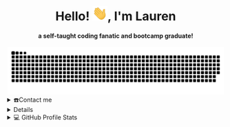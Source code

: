 <div align="center">
<h1 align="center">Hello! <img width="35" src="https://github.com/1999AZZAR/1999AZZAR/blob/main/resources/img/waving.gif">, I'm Lauren</h1>
<h4 align="center">a self-taught coding fanatic and bootcamp graduate!</h4>
</div>

<div align="center">
  <img  src="https://github.com/1999AZZAR/1999AZZAR/blob/main/resources/img/grid-snake.svg" />
</div>

<details>
  <summary>☎️Contact me</summary>
<div>
  <samp>
    <h2 align="center">😎 you can reach me by:</h2>
    <p align="center">
      <br/>
      <a href="https://www.linkedin.com/in/laurengrubb97/" target="blank"><img align="center"
         src="https://img.shields.io/badge/linkedin-%231DA1F2.svg?style=for-the-badge&logo=linkedin&logoColor=white"
         alt="Lauren" height="30"/></a>
      <a href="mailto:lauren.elyse.grubb@gmail.com" target="blank"><img align="center"
         src="https://img.shields.io/badge/gmail-EA4335.svg?style=for-the-badge&logo=gmail&logoColor=white"
         alt="Lauren" height="30"/></a>
    </p>
  <p align="center">
     
      <br>
    </p>
  </samp>
</div>
</details>

<details>
 
<div>
<h2 align="center">🧮 About this Account</h2>
 <p align="center">
  <a href="github.com/LaurenEGrubb" target="blank"><img align="center" 
     src="https://komarev.com/ghpvc/?username=LaurenEGrubb&style=for-the-badge&label=PROFILE+VIEWS"
     alt="views count" /></a>
  </p>
  <p align="center">
  <a href="github.com/1999AZZAR" target="blank"><img align="center" 
     src="https://img.shields.io/github/license/1999AZZAR/1999AZZAR?color=purple&style=for-the-badge"
     alt="lisense" /></a>
  <a href="github.com/1999AZZAR" target="blank"><img align="center" 
     src="https://github.com/1999AZZAR/1999AZZAR/actions/workflows/pages/pages-build-deployment/badge.svg"
     alt="page built"/></a>
 </p>
</div>
</details>
<div>
<details> 
  <summary>💻 GitHub Profile Stats</summary>
  <div>
    <h2 align="center"> 📊 Github stats </h2>
      <br/>
        <p align="center">
          <a href="https://github.com/1999AZZAR/">
          <img src="https://github-readme-stats.vercel.app/api/top-langs/?username=LaurenEGrubb&langs_count=6&theme=gruvbox&layout=compact&hide_border=true" alt="LaurenEGrubb :: Top Langs" /></a>
        </p>
        <p align="center">
          <a href="https://github.com/LaurenEGrubb/">
          <img width="49.5%" src="https://github-readme-stats.vercel.app/api?username=LaurenEGrubb&show_icons=true&theme=gruvbox&hide_border=true" />
          <img width="49.5%" src="https://github-readme-streak-stats.herokuapp.com/?user=LaurenEGrubb&theme=gruvbox&hide_border=true" />
          </a>
       </p>
     <br>
  </div>    
</details>


